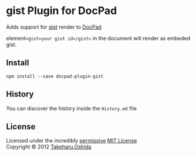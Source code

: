 # gist Plugin for DocPad
Adds support for [gist](https://gist.github.com/) render to [DocPad](https://github.com/bevry/docpad)

element`<gist>your gist id</gist>` in the document will render as embeded gist.

## Install

```
npm install --save docpad-plugin-gist
```


## History
You can discover the history inside the `History.md` file


## License
Licensed under the incredibly [permissive](http://en.wikipedia.org/wiki/Permissive_free_software_licence) [MIT License](http://creativecommons.org/licenses/MIT/)
<br/>Copyright &copy; 2012 [Takeharu.Oshida](http://georgeosddev.github.com)